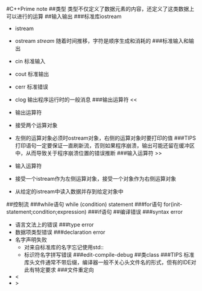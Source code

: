 #C++Prime note
##类型
类型不仅定义了数据元素的内容，还定义了这类数据上可以进行的运算
##输入输出
###标准库iostream
- istream
- ostream
*stream* 随着时间推移，字符是顺序生成和消耗的
###标准输入和输出
- cin
标准输入
- cout
标准输出
- cerr
标准错误
- clog
输出程序运行时的一般消息
###输出运算符
<<

- 输出运算符
- 接受两个运算对象
- 左侧的运算对象必须时ostream对象，右侧的运算对象时要打印的值
###TIPS
打印语句一定要保证一直刷新流，否则如果程序崩溃，输出可能还留在缓冲区中，从而导致关于程序崩溃位置的错误推断
###输入运算符
\>>

- 输入运算符
- 接受一个istream作为左侧运算对象，接受一个对象作为右侧运算对象
- 从给定的istream中读入数据并存到给定对象中

##控制流
###while语句
    while (condition)
       statement
###for语句
    for(init-statement;condition;expression)
###if语句
##编译错误
###syntax error
- 语言文法上的错误
###type error
- 数据项类型错误
###declaration error
- 名字声明失败
    - 对来自标准库的名字忘记使用std::
    - 标识符名字拼写错误
###edit-compile-debug
##类class
###TIPS
标准库头文件通常不带后缀，编译器一般不关心头文件名的形式，但有的IDE对此有特定要求
###文件重定向
- <
- \>
